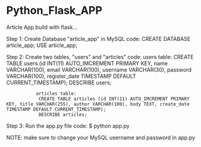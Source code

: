 # Python_Flask_APP
Article App build with flask...

Step 1: Create Database "article_app" in MySQL
			code:
				CREATE DATABASE article_app;
				USE article_app;

Step 2: Create two tables, "users" and "articles"
			code:
			   users table:
				CREATE TABLE users (id INT(11) AUTO_IMCREMENT PRIMARY KEY, name VARCHAR(100), email VARCHAR(100), username VARCHAR(30), password VARCHAR(100), register_date TIMESTAMP DEFAULT CURRENT_TIMESTAMP);
				DESCRIBE users;
				
			   articles table:
			    CREATE TABLE articles (id INT(11) AUTO_IMCREMENT PRIMARY KEY, title VARCHAR(255), author VARCHAR(100), body TEXT, create_date TIMESTAMP DEFAULT CURRENT_TIMESTAMP);
				DESCRIBE articles;
				
Step 3: Run the app.py file
			code:
				$ python app.py
				
				
NOTE: make sure to change your MySQL username and password in app.py